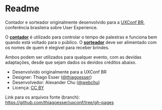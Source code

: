 # Readme

Contador e sorteador originalmente desenvolvido para a [UXConf BR](http://www.uxconf.com.br), conferência brasileira sobre User Experience. 

O [**contador**](https://thiagoesser.github.io/uxconf/countdown.html) é utilizado para controlar o tempo de palestras e funciona bem quando está voltado para o público. O [**sorteador**](https://thiagoesser.github.io/uxconf/random.html) deve ser alimentado com os nomes de quem é elegível para receber brindes.

Ambos podem ser utilizados para qualquer evento, com as devidas adaptações, desde que sejam dados os devidos créditos abaixo.

* Desenvolvido originalmente para a UXConf BR
* Designer: Thiago Esser ([@thiagoesser](https://github.com/thiagoesser))
* Desenvolvedor: Alexander Chu ([@webchu](https://github.com/webchu))
* Licença: [CC BY](https://creativecommons.org/licenses/by/4.0/)

Link para os arquivos fonte (branch): https://github.com/thiagoesser/uxconf/tree/gh-pages
